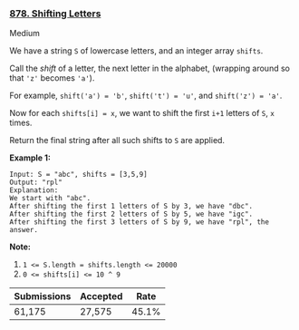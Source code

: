 ### [878. Shifting Letters](https://leetcode.com/problems/shifting-letters/)

Medium

We have a string `` S `` of lowercase letters, and an integer array `` shifts ``.

Call the _shift_ of a letter, the next letter in the alphabet, (wrapping around so that `` 'z' `` becomes `` 'a' ``). 

For example, `` shift('a') = 'b' ``, `` shift('t') = 'u' ``, and `` shift('z') = 'a' ``.

Now for each `` shifts[i] = x ``, we want to shift the first `` i+1 `` letters of `` S ``, `` x `` times.

Return the final string after all such shifts to `` S `` are applied.

__Example 1:__

```
Input: S = "abc", shifts = [3,5,9]
Output: "rpl"
Explanation: 
We start with "abc".
After shifting the first 1 letters of S by 3, we have "dbc".
After shifting the first 2 letters of S by 5, we have "igc".
After shifting the first 3 letters of S by 9, we have "rpl", the answer.
```

__Note:__

1.   `` 1 <= S.length = shifts.length <= 20000 ``
2.   `` 0 <= shifts[i] <= 10 ^ 9 ``

| Submissions    | Accepted     | Rate   |
| -------------- | ------------ | ------ |
| 61,175 | 27,575 | 45.1% |
